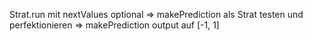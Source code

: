 Strat.run mit nextValues optional => makePrediction als Strat testen und perfektionieren
=> makePrediction output auf [-1, 1]
